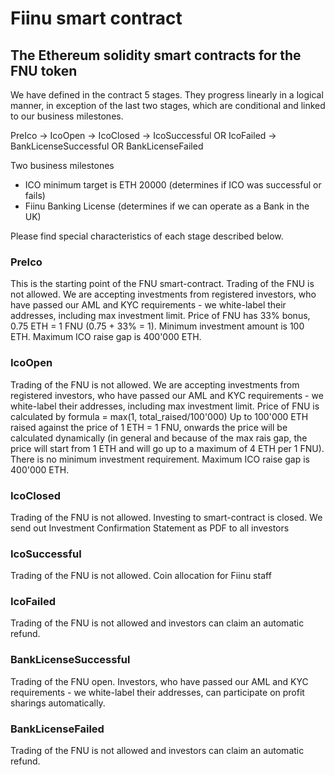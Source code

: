 # Fiinu smart contract

## The Ethereum solidity smart contracts for the FNU token

We have defined in the contract 5 stages. They progress linearly in a logical manner, in exception of the last two stages, which are conditional and linked to our business milestones.

PreIco -> IcoOpen -> IcoClosed -> IcoSuccessful OR IcoFailed -> BankLicenseSuccessful OR BankLicenseFailed

Two business milestones
- ICO minimum target is ETH 20000 (determines if ICO was successful or fails)
- Fiinu Banking License (determines if we can operate as a Bank in the UK)

Please find special characteristics of each stage described below.

### PreIco
This is the starting point of the FNU smart-contract.
Trading of the FNU is not allowed.
We are accepting investments from registered investors, who have passed our AML and KYC requirements - we white-label their addresses, including max investment limit.
Price of FNU has 33% bonus, 0.75 ETH = 1 FNU (0.75 + 33% = 1).
Minimum investment amount is 100 ETH.
Maximum ICO raise gap is 400'000 ETH.

### IcoOpen
Trading of the FNU is not allowed.
We are accepting investments from registered investors, who have passed our AML and KYC requirements - we white-label their addresses, including max investment limit.
Price of FNU is calculated by formula = max(1, total_raised/100'000)
Up to 100'000 ETH raised against the price of 1 ETH = 1 FNU, onwards the price will be calculated dynamically (in general and because of the max rais gap, the price will start from 1 ETH and will go up to a maximum of 4 ETH per 1 FNU).
There is no minimum investment requirement.
Maximum ICO raise gap is 400'000 ETH.

### IcoClosed
Trading of the FNU is not allowed.
Investing to smart-contract is closed.
We send out Investment Confirmation Statement as PDF to all investors

### IcoSuccessful
Trading of the FNU is not allowed.
Coin allocation for Fiinu staff

### IcoFailed
Trading of the FNU is not allowed and investors can claim an automatic refund.

### BankLicenseSuccessful
Trading of the FNU open.
Investors, who have passed our AML and KYC requirements - we white-label their addresses, can participate on profit sharings automatically.

### BankLicenseFailed
Trading of the FNU is not allowed and investors can claim an automatic refund.
